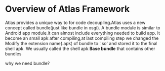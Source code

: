 # Overview of Atlas Framework
Atlas provides a unique way to for code decoupling.Atlas uses a new concept called bundle(just like bundle in osgi). A bundle module is similar to Android app module.It can almost include everything needed to build app. It become an small apk after compiling,at last compiling step we changed the Modify the extension name(.apk) of bundle to '.so' and stored it to the final shell apk. We usually called the shell apk **Base bundle** that contains other bundles 


why we need bundle?  



